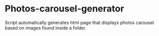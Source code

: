 # Photos-carousel-generator
Script automatically generates html page that displays photos carousel based on images found inside a folder.
